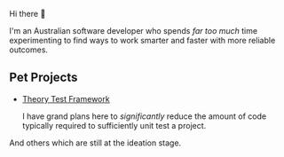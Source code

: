 Hi there 👋

I'm an Australian software developer who spends _far too much_ time experimenting to find ways to work smarter and faster with more reliable outcomes.

## Pet Projects

* [Theory Test Framework](https://github.com/Silic0nS0ldier/theory)
  
  I have grand plans here to _significantly_ reduce the amount of code typically required to sufficiently unit test a project.

And others which are still at the ideation stage.
